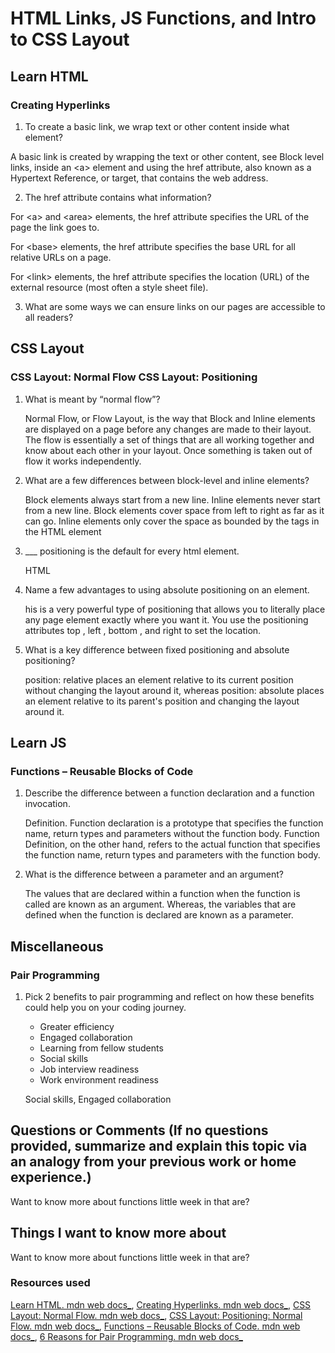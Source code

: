 # HTML Links, JS Functions, and Intro to CSS Layout

## Learn HTML

### Creating Hyperlinks

1. To create a basic link, we wrap text or other content inside what element?

  A basic link is created by wrapping the text or other content, see Block level links, inside an \<a> element and using the href attribute, also known as a Hypertext Reference, or target, that contains the web address.

2. The href attribute contains what information?

For \<a> and \<area> elements, the href attribute specifies the URL of the page the link goes to.

For \<base> elements, the href attribute specifies the base URL for all relative URLs on a page.

For \<link> elements, the href attribute specifies the location (URL) of the external resource (most often a style sheet file).

3. What are some ways we can ensure links on our pages are accessible to all readers?



## CSS Layout

### CSS Layout: Normal Flow CSS Layout: Positioning

1. What is meant by “normal flow”?

    Normal Flow, or Flow Layout, is the way that Block and Inline elements are displayed on a page before any changes are made to their layout. The flow is essentially a set of things that are all working together and know about each other in your layout. Once something is taken out of flow it works independently.

2. What are a few differences between block-level and inline elements?

    Block elements always start from a new line. Inline elements never start from a new line. Block elements cover space from left to right as far as it can go. Inline elements only cover the space as bounded by the tags in the HTML element

3. ___ positioning is the default for every html element.

    HTML

4. Name a few advantages to using absolute positioning on an element.

    his is a very powerful type of positioning that allows you to literally place any page element exactly where you want it. You use the positioning attributes top , left , bottom , and right to set the location.

5. What is a key difference between fixed positioning and absolute positioning?

    position: relative places an element relative to its current position without changing the layout around it, whereas position: absolute places an element relative to its parent's position and changing the layout around it.

## Learn JS

### Functions – Reusable Blocks of Code

1. Describe the difference between a function declaration and a function invocation.

    Definition. Function declaration is a prototype that specifies the function name, return types and parameters without the function body. Function Definition, on the other hand, refers to the actual function that specifies the function name, return types and parameters with the function body.

2. What is the difference between a parameter and an argument?

    The values that are declared within a function when the function is called are known as an argument. Whereas, the variables that are defined when the function is declared are known as a parameter.

## Miscellaneous

### Pair Programming

1. Pick 2 benefits to pair programming and reflect on how these benefits could help you on your coding journey.

    * Greater efficiency
    * Engaged collaboration
    * Learning from fellow students
    * Social skills
    * Job interview readiness
    * Work environment readiness
   
   Social skills, Engaged collaboration

## Questions or Comments (If no questions provided, summarize and explain this topic via an analogy from your previous work or home experience.)
Want to know more about functions little week in that are?

## Things I want to know more about
Want to know more about functions little week in that are?


### Resources used
[Learn HTML. mdn web docs_](https://developer.mozilla.org/en-US/docs/Learn/HTML),
[Creating Hyperlinks. mdn web docs_](https://developer.mozilla.org/en-US/docs/Learn/HTML/Introduction_to_HTML/Creating_hyperlinks),
[CSS Layout: Normal Flow. mdn web docs_](https://developer.mozilla.org/en-US/docs/Learn/CSS/CSS_layout/Normal_Flow),
[CSS Layout: Positioning: Normal Flow. mdn web docs_](https://developer.mozilla.org/en-US/docs/Learn/CSS/CSS_layout/Positioning),
[Functions – Reusable Blocks of Code. mdn web docs_](https://developer.mozilla.org/en-US/docs/Learn/JavaScript/Building_blocks/Functions),
[6 Reasons for Pair Programming. mdn web docs_](https://www.codefellows.org/blog/6-reasons-for-pair-programming/)
